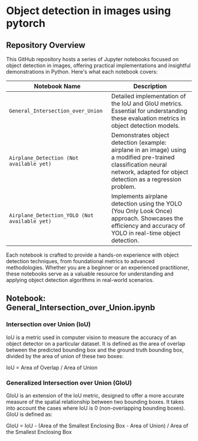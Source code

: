 # Object detection in images using pytorch

## Repository Overview

This GitHub repository hosts a series of Jupyter notebooks focused on object detection in images, offering practical implementations and insightful demonstrations in Python. Here's what each notebook covers:

| Notebook Name                        | Description                                                   |
|--------------------------------------|---------------------------------------------------------------|
| `General_Intersection_over_Union`               | Detailed implementation of the IoU and GIoU metrics. Essential for understanding these evaluation metrics in object detection models. |
| `Airplane_Detection (Not available yet)`  | Demonstrates object detection (example: airplane in an image) using a modified pre-trained classification neural network, adapted for object detection as a regression problem. |
| `Airplane_Detection_YOLO (Not available yet)`            | Implements airplane detection using the YOLO (You Only Look Once) approach. Showcases the efficiency and accuracy of YOLO in real-time object detection. |

Each notebook is crafted to provide a hands-on experience with object detection techniques, from foundational metrics to advanced methodologies. Whether you are a beginner or an experienced practitioner, these notebooks serve as a valuable resource for understanding and applying object detection algorithms in real-world scenarios.


## Notebook: General_Intersection_over_Union.ipynb
### Intersection over Union (IoU)
IoU is a metric used in computer vision to measure the accuracy of an object detector on a particular dataset. It is defined as the area of overlap between the predicted bounding box and the ground truth bounding box, divided by the area of union of these two boxes:

IoU = Area of Overlap / Area of Union

### Generalized Intersection over Union (GIoU)

GIoU is an extension of the IoU metric, designed to offer a more accurate measure of the spatial relationship between two bounding boxes. It takes into account the cases where IoU is 0 (non-overlapping bounding boxes). GIoU is defined as:

GIoU = IoU - (Area of the Smallest Enclosing Box - Area of Union) / Area of the Smallest Enclosing Box
